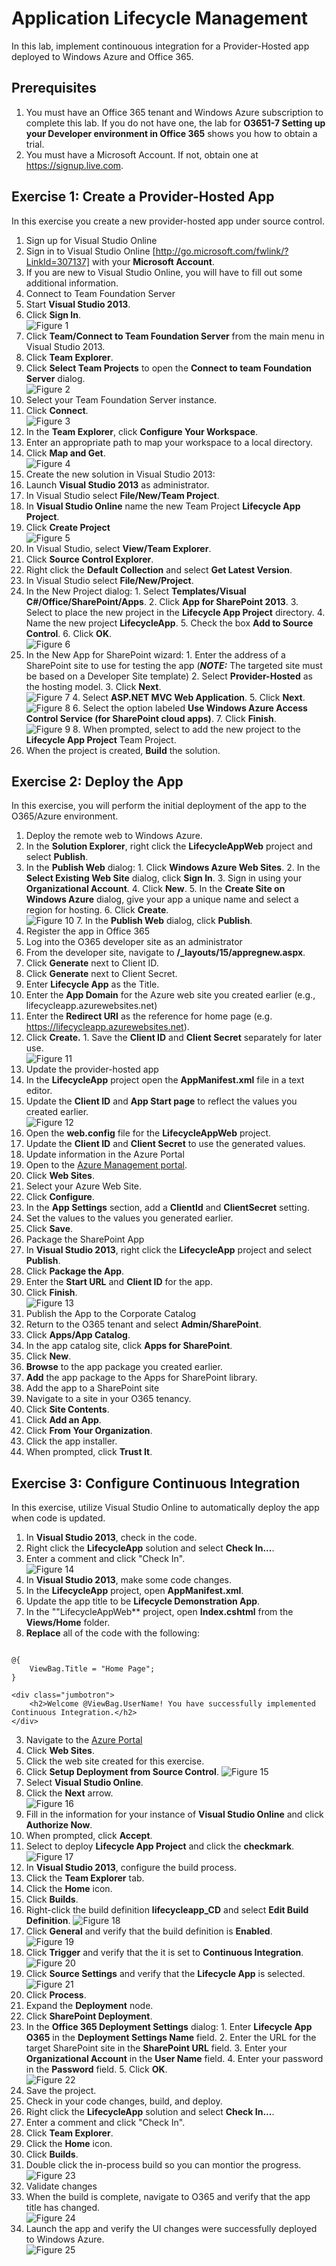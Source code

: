 # Application Lifecycle Management
In this lab, implement continouous integration for a Provider-Hosted app deployed to Windows Azure and Office 365.

## Prerequisites
1. You must have an Office 365 tenant and Windows Azure subscription to complete this lab. If you do not have one, the lab for **O3651-7 Setting up your Developer environment in Office 365** shows you how to obtain a trial.
2. You must have a Microsoft Account. If not, obtain one at https://signup.live.com.

## Exercise 1: Create a Provider-Hosted App 
In this exercise you create a new provider-hosted app under source control.

1. Sign up for Visual Studio Online
  1. Sign in to Visual Studio Online [http://go.microsoft.com/fwlink/?LinkId=307137] with your **Microsoft Account**.
  2. If you are new to Visual Studio Online, you will have to fill out some additional information.
2. Connect to Team Foundation Server
  1. Start **Visual Studio 2013**.
  2. Click **Sign In**.<br/>
      ![](Images/01.png?raw=true "Figure 1")
  3. Click **Team/Connect to Team Foundation Server** from the main menu in Visual Studio 2013.
  4. Click **Team Explorer**.
  5. Click **Select Team Projects** to open the **Connect to team Foundation Server** dialog.<br/>
      ![](Images/02.png?raw=true "Figure 2")
  6. Select your Team Foundation Server instance.
  7. Click **Connect**.<br/>
      ![](Images/03.png?raw=true "Figure 3")
  8. In the **Team Explorer**, click **Configure Your Workspace**.
  9. Enter an appropriate path to map your workspace to a local directory.
  10. Click **Map and Get**.<br/>
      ![](Images/04.png?raw=true "Figure 4") 
3. Create the new solution in Visual Studio 2013:
  1. Launch **Visual Studio 2013** as administrator. 
  2. In Visual Studio select **File/New/Team Project**.
  3. In **Visual Studio Online** name the new Team Project **Lifecycle App Project**.
  4. Click **Create Project**<br/>
       ![](Images/05.png?raw=true "Figure 5")
  5. In Visual Studio, select **View/Team Explorer**.
  6. Click **Source Control Explorer**.
  7. Right click the **Default Collection** and select **Get Latest Version**.
  8. In Visual Studio select **File/New/Project**.
  9. In the New Project dialog:
    1. Select **Templates/Visual C#/Office/SharePoint/Apps**.
    2. Click **App for SharePoint 2013**.
    3. Select to place the new project in the **Lifecycle App Project** directory.
    4. Name the new project **LifecycleApp**.
    5. Check the box **Add to Source Control**.
    6. Click **OK**.<br/>
       ![](Images/06.png?raw=true "Figure 6")
  7. In the New App for SharePoint wizard:
    1. Enter the address of a SharePoint site to use for testing the app (***NOTE:*** The targeted site must be based on a Developer Site template)
    2. Select **Provider-Hosted** as the hosting model.
    3. Click **Next**.<br/>
       ![](Images/07.png?raw=true "Figure 7")
    4. Select **ASP.NET MVC Web Application**.
    5. Click **Next**.<br/>
       ![](Images/08.png?raw=true "Figure 8")
    6. Select the option labeled **Use Windows Azure Access Control Service (for SharePoint cloud apps)**.
    7. Click **Finish**.<br/>
       ![](Images/09.png?raw=true "Figure 9")
    8. When prompted, select to add the new project to the **Lifecycle App Project** Team Project.
4. When the project is created, **Build** the solution.

## Exercise 2: Deploy the App
In this exercise, you will perform the initial deployment of the app to the O365/Azure environment.

1. Deploy the remote web to Windows Azure.
  1. In the **Solution Explorer**, right click the **LifecycleAppWeb** project and select **Publish**.
  2. In the **Publish Web** dialog:
    1. Click **Windows Azure Web Sites**.
    2. In the **Select Existing Web Site** dialog, click **Sign In**.
    3. Sign in using your **Organizational Account**.
    4. Click **New**.
    5. In the **Create Site on Windows Azure** dialog, give your app a unique name and select a region for hosting.
    6. Click **Create**.<br/>
       ![](Images/10.png?raw=true "Figure 10")
    7. In the **Publish Web** dialog, click **Publish**.
2. Register the app in Office 365
  1. Log into the O365 developer site as an administrator
  2. From the developer site, navigate to **/_layouts/15/appregnew.aspx**.
  3. Click **Generate** next to Client ID.
  4. Click **Generate** next to Client Secret.
  5. Enter **Lifecycle App** as the Title.
  6. Enter the **App Domain** for the Azure web site you created earlier (e.g., lifecycleapp.azurewebsites.net)
  7. Enter the **Redirect URI** as the reference for home page (e.g. https://lifecycleapp.azurewebsites.net).
  8. Click **Create.**
    1. Save the **Client ID** and **Client Secret** separately for later use.<br/>
         ![](Images/11.png?raw=true "Figure 11")
3.  Update the provider-hosted app
  1. In the **LifecycleApp** project open the **AppManifest.xml** file in a text editor.
  2. Update the **Client ID** and **App Start page** to reflect the values you created earlier.<br/>
         ![](Images/12.png?raw=true "Figure 12")
  3. Open the **web.config** file for the **LifecycleAppWeb** project.
  4. Update the **Client ID** and **Client Secret** to use the generated values.
4. Update information in the Azure Portal	
  1. Open to the [Azure Management portal](https://manage.windowsazure.com).
  2. Click **Web Sites**.
  3. Select your Azure Web Site.
  4. Click **Configure**.
  5. In the **App Settings** section, add a **ClientId** and **ClientSecret** setting.
  6. Set the values to the values you generated earlier.
  7. Click **Save**.<br/>
5. Package the SharePoint App
  1. In **Visual Studio 2013**, right click the **LifecycleApp** project and select **Publish**.
  2. Click **Package the App**.
  3. Enter the **Start URL** and **Client ID** for the app.
  4. Click **Finish**.<br/>
         ![](Images/13.png?raw=true "Figure 13")
6. Publish the App to the Corporate Catalog
  1. Return to the O365 tenant and select **Admin/SharePoint**.
  2. Click **Apps/App Catalog**.
  3. In the app catalog site, click **Apps for SharePoint**.
  4. Click **New**.
  5. **Browse** to the app package you created earlier.
  6. **Add** the app package to the Apps for SharePoint library.
7. Add the app to a SharePoint site
  1. Navigate to a site in your O365 tenancy.
  2. Click **Site Contents**.
  3. Click **Add an App**.
  4. Click **From Your Organization**.
  5. Click the app installer.
  6. When prompted, click **Trust It**.

## Exercise 3: Configure Continuous Integration
In this exercise, utilize Visual Studio Online to automatically deploy the app when code is updated.

1. In **Visual Studio 2013**, check in the code.
  1. Right click the **LifecycleApp** solution and select **Check In...**.
  2. Enter a comment and click "Check In".<br/>
         ![](Images/14.png?raw=true "Figure 14")
2. In **Visual Studio 2013**, make some code changes.
  1. In the **LifecycleApp** project, open **AppManifest.xml**.
  2. Update the app title to be **Lifecycle Demonstration App**.
  3. In the ""LifecycleAppWeb** project, open **Index.cshtml** from the **Views/Home** folder.
  4. **Replace** all of the code with the following:
  ```

  @{
      ViewBag.Title = "Home Page";
  }

  <div class="jumbotron">
      <h2>Welcome @ViewBag.UserName! You have successfully implemented Continuous Integration.</h2>
  </div>

  ```
3. Navigate to the [Azure Portal](https://manage.windowsazure.com)
  1. Click **Web Sites**.
  2. Click the web site created for this exercise.
  3. Click **Setup Deployment from Source Control**.
         ![](Images/15.png?raw=true "Figure 15")
  4. Select **Visual Studio Online**.
  5. Click the **Next** arrow.<br/>
         ![](Images/15.png?raw=true "Figure 16")
  6. Fill in the information for your instance of **Visual Studio Online** and click **Authorize Now**.
  7. When prompted, click **Accept**.
  8. Select to deploy **Lifecycle App Project** and click the **checkmark**.<br/>
         ![](Images/17.png?raw=true "Figure 17")
4. In **Visual Studio 2013**, configure the build process.
  1. Click the **Team Explorer** tab.
  2. Click the **Home** icon.
  3. Click **Builds**.
  4. Right-click the build definition **lifecycleapp_CD** and select **Edit Build Definition**.
         ![](Images/18.png?raw=true "Figure 18")
  5. Click **General** and verify that the build definition is **Enabled**.<br/>
         ![](Images/19.png?raw=true "Figure 19")
  6. Click **Trigger** and verify that the it is set to **Continuous Integration**.<br/>
         ![](Images/20.png?raw=true "Figure 20")
  7. Click **Source Settings** and verify that the **Lifecycle App** is selected.<br/>
         ![](Images/21.png?raw=true "Figure 21")
  8. Click **Process**.
  9. Expand the **Deployment** node.
  10. Click **SharePoint Deployment**.
  11. In the **Office 365 Deployment Settings** dialog:
    1. Enter **Lifecycle App O365** in the **Deployment Settings Name** field.
    2. Enter the URL for the target SharePoint site in the **SharePoint URL** field.
    3. Enter your **Organizational Account** in the **User Name** field.
    4. Enter your password in the **Password** field.
    5. Click **OK**.<br/>
         ![](Images/22.png?raw=true "Figure 22")
  12. Save the project.
5. Check in your code changes, build, and deploy.
  1. Right click the **LifecycleApp** solution and select **Check In...**.
  2. Enter a comment and click "Check In". 
  3. Click **Team Explorer**.
  4. Click the **Home** icon.
  5. Click **Builds**.
  6. Double click the in-process build so you can montior the progress.<br/>
         ![](Images/23.png?raw=true "Figure 23")
6. Validate changes
  1. When the build is complete, navigate to O365 and verify that the app title has changed.<br/>
         ![](Images/24.png?raw=true "Figure 24")
  2. Launch the app and verify the UI changes were successfully deployed to Windows Azure.<br/>
         ![](Images/25.png?raw=true "Figure 25")






